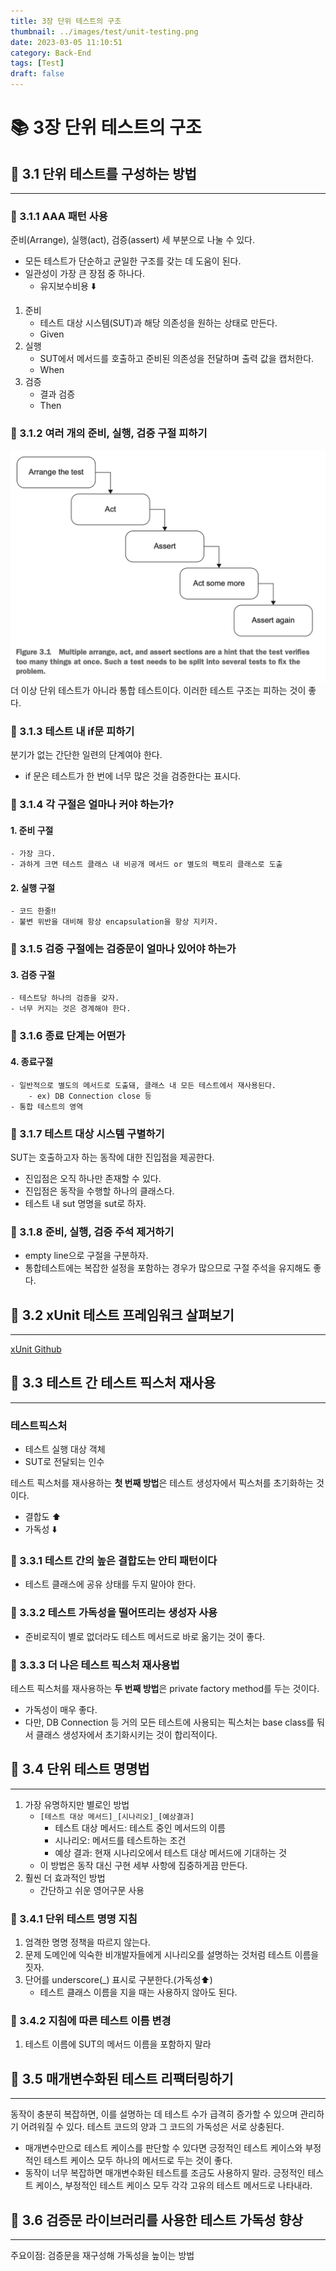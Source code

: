 ```yaml
---
title: 3장 단위 테스트의 구조
thumbnail: ../images/test/unit-testing.png
date: 2023-03-05 11:10:51
category: Back-End
tags: [Test]
draft: false
---
```


# 📚 3장 단위 테스트의 구조

## 📖 3.1 단위 테스트를 구성하는 방법

___

### 🔖 3.1.1 AAA 패턴 사용

준비(Arrange), 실행(act), 검증(assert) 세 부분으로 나눌 수 있다.

- 모든 테스트가 단순하고 균일한 구조를 갖는 데 도움이 된다.
- 일관성이 가장 큰 장점 중 하나다.
  - 유지보수비용 ⬇️

1. 준비
    - 테스트 대상 시스템(SUT)과 해당 의존성을 원하는 상태로 만든다.
    - Given
2. 실행
    - SUT에서 메서드를 호출하고 준비된 의존성을 전달하며 출력 값을 캡처한다.
    - When
3. 검증
    - 결과 검증
    - Then

### 🔖 3.1.2 여러 개의 준비, 실행, 검증 구절 피하기

![3.1](./img/3.1.png)
더 이상 단위 테스트가 아니라 통합 테스트이다. 이러한 테스트 구조는 피하는 것이 좋다.

### 🔖 3.1.3 테스트 내 if문 피하기

분기가 없는 간단한 일련의 단계여야 한다.

- if 문은 테스트가 한 번에 너무 많은 것을 검증한다는 표시다.

### 🔖 3.1.4 각 구절은 얼마나 커야 하는가?

#### 1. 준비 구절

    - 가장 크다.
    - 과하게 크면 테스트 클래스 내 비공개 메서드 or 별도의 팩토리 클래스로 도출

#### 2. 실행 구절

    - 코드 한줄‼️
    - 불변 위반을 대비해 항상 encapsulation을 항상 지키자.

### 🔖 3.1.5 검증 구절에는 검증문이 얼마나 있어야 하는가

#### 3. 검증 구절

    - 테스트당 하나의 검증을 갖자.
    - 너무 커지는 것은 경계해야 한다.

### 🔖 3.1.6 종료 단계는 어떤가

#### 4. 종료구절

    - 일반적으로 별도의 메서드로 도출돼, 클래스 내 모든 테스트에서 재사용된다.
        - ex) DB Connection close 등
    - 통합 테스트의 영역

### 🔖 3.1.7 테스트 대상 시스템 구별하기

SUT는 호출하고자 하는 동작에 대한 진입점을 제공한다.

- 진입점은 오직 하나만 존재할 수 있다.
- 진입점은 동작을 수행할 하나의 클래스다.
- 테스트 내 sut 명명을 sut로 하자.

### 🔖 3.1.8 준비, 실행, 검증 주석 제거하기

- empty line으로 구절을 구분하자.
- 통합테스트에는 복잡한 설정을 포함하는 경우가 많으므로 구절 주석을 유지해도 좋다.

## 📖 3.2 xUnit 테스트 프레임워크 살펴보기

___

[xUnit Github](https://github.com/xunit/xunit)

## 📖 3.3 테스트 간 테스트 픽스처 재사용

___

### 테스트픽스처

- 테스트 실행 대상 객체
- SUT로 전달되는 인수

테스트 픽스처를 재사용하는 **첫 번째 방법**은 테스트 생성자에서 픽스처를 초기화하는 것이다.

- 결합도 ⬆️
- 가독성 ⬇️

### 🔖 3.3.1 테스트 간의 높은 결합도는 안티 패턴이다

- 테스트 클래스에 공유 상태를 두지 말아야 한다.

### 🔖 3.3.2 테스트 가독성을 떨어뜨리는 생성자 사용

- 준비로직이 별로 없더라도 테스트 메서드로 바로 옮기는 것이 좋다.

### 🔖 3.3.3 더 나은 테스트 픽스처 재사용법

테스트 픽스처를 재사용하는 **두 번째 방법**은 private factory method를 두는 것이다.

- 가독성이 매우 좋다.
- 다만, DB Connection 등 거의 모든 테스트에 사용되는 픽스처는 base class를 둬서 클래스 생성자에서 초기화시키는 것이 합리적이다.

## 📖 3.4 단위 테스트 명명법

___

1. 가장 유명하지만 별로인 방법
    - `[테스트 대상 메서드]_[시나리오]_[예상결과]`
        - 테스트 대상 메서드: 테스트 중인 메서드의 이름
        - 시나리오: 메서드를 테스트하는 조건
        - 예상 결과: 현재 시나리오에서 테스트 대상 메서드에 기대하는 것
    - 이 방법은 동작 대신 구현 세부 사항에 집중하게끔 만든다.
2. 훨씬 더 효과적인 방법
    - 간단하고 쉬운 영어구문 사용

### 🔖 3.4.1 단위 테스트 명명 지침

1. 엄격한 명명 정책을 따르지 않는다.
2. 문제 도메인에 익숙한 비개발자들에게 시나리오를 설명하는 것처럼 테스트 이름을 짓자.
3. 단어를 underscore(_) 표시로 구분한다.(가독성⬆️)
    - 테스트 클래스 이름을 지을 때는 사용하지 않아도 된다.

### 🔖 3.4.2 지침에 따른 테스트 이름 변경

1. 테스트 이름에 SUT의 메서드 이름을 포함하지 말라

## 📖 3.5 매개변수화된 테스트 리팩터링하기

___
동작이 충분히 복잡하면, 이를 설명하는 데 테스트 수가 급격히 증가할 수 있으며 관리하기 어려워질 수 있다. 테스트 코드의 양과 그 코드의 가독성은 서로 상충된다.

- 매개변수만으로 테스트 케이스를 판단할 수 있다면 긍정적인 테스트 케이스와 부정적인 테스트 케이스 모두 하나의 메서드로 두는 것이 좋다.
- 동작이 너무 복잡하면 매개변수화된 테스트를 조금도 사용하지 말라.
긍정적인 테스트 케이스, 부정적인 테스트 케이스 모두 각각 고유의 테스트 메서드로 나타내라.

## 📖 3.6 검증문 라이브러리를 사용한 테스트 가독성 향상

___
주요이점: 검증문을 재구성해 가독성을 높이는 방법
